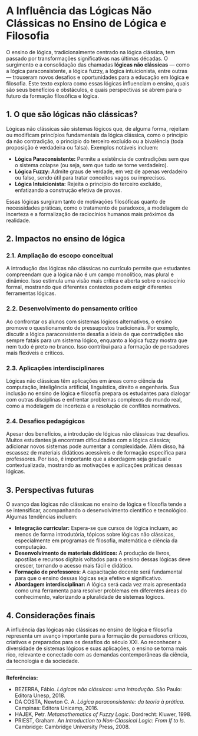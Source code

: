 # A Influência das Lógicas Não Clássicas no Ensino de Lógica e Filosofia

O ensino de lógica, tradicionalmente centrado na lógica clássica, tem passado por transformações significativas nas últimas décadas. O surgimento e a consolidação das chamadas **lógicas não clássicas** — como a lógica paraconsistente, a lógica fuzzy, a lógica intuicionista, entre outras — trouxeram novos desafios e oportunidades para a educação em lógica e filosofia. Este texto explora como essas lógicas influenciam o ensino, quais são seus benefícios e obstáculos, e quais perspectivas se abrem para o futuro da formação filosófica e lógica.

## 1. O que são lógicas não clássicas?

Lógicas não clássicas são sistemas lógicos que, de alguma forma, rejeitam ou modificam princípios fundamentais da lógica clássica, como o princípio da não contradição, o princípio do terceiro excluído ou a bivalência (toda proposição é verdadeira ou falsa). Exemplos notáveis incluem:

- **Lógica Paraconsistente:** Permite a existência de contradições sem que o sistema colapse (ou seja, sem que tudo se torne verdadeiro).
- **Lógica Fuzzy:** Admite graus de verdade, em vez de apenas verdadeiro ou falso, sendo útil para tratar conceitos vagos ou imprecisos.
- **Lógica Intuicionista:** Rejeita o princípio do terceiro excluído, enfatizando a construção efetiva de provas.

Essas lógicas surgiram tanto de motivações filosóficas quanto de necessidades práticas, como o tratamento de paradoxos, a modelagem de incerteza e a formalização de raciocínios humanos mais próximos da realidade.

## 2. Impactos no ensino de lógica

### 2.1. Ampliação do escopo conceitual

A introdução das lógicas não clássicas no currículo permite que estudantes compreendam que a lógica não é um campo monolítico, mas plural e dinâmico. Isso estimula uma visão mais crítica e aberta sobre o raciocínio formal, mostrando que diferentes contextos podem exigir diferentes ferramentas lógicas.

### 2.2. Desenvolvimento do pensamento crítico

Ao confrontar os alunos com sistemas lógicos alternativos, o ensino promove o questionamento de pressupostos tradicionais. Por exemplo, discutir a lógica paraconsistente desafia a ideia de que contradições são sempre fatais para um sistema lógico, enquanto a lógica fuzzy mostra que nem tudo é preto no branco. Isso contribui para a formação de pensadores mais flexíveis e críticos.

### 2.3. Aplicações interdisciplinares

Lógicas não clássicas têm aplicações em áreas como ciência da computação, inteligência artificial, linguística, direito e engenharia. Sua inclusão no ensino de lógica e filosofia prepara os estudantes para dialogar com outras disciplinas e enfrentar problemas complexos do mundo real, como a modelagem de incerteza e a resolução de conflitos normativos.

### 2.4. Desafios pedagógicos

Apesar dos benefícios, a introdução de lógicas não clássicas traz desafios. Muitos estudantes já encontram dificuldades com a lógica clássica; adicionar novos sistemas pode aumentar a complexidade. Além disso, há escassez de materiais didáticos acessíveis e de formação específica para professores. Por isso, é importante que a abordagem seja gradual e contextualizada, mostrando as motivações e aplicações práticas dessas lógicas.

## 3. Perspectivas futuras

O avanço das lógicas não clássicas no ensino de lógica e filosofia tende a se intensificar, acompanhando o desenvolvimento científico e tecnológico. Algumas tendências incluem:

- **Integração curricular:** Espera-se que cursos de lógica incluam, ao menos de forma introdutória, tópicos sobre lógicas não clássicas, especialmente em programas de filosofia, matemática e ciência da computação.
- **Desenvolvimento de materiais didáticos:** A produção de livros, apostilas e recursos digitais voltados para o ensino dessas lógicas deve crescer, tornando o acesso mais fácil e didático.
- **Formação de professores:** A capacitação docente será fundamental para que o ensino dessas lógicas seja efetivo e significativo.
- **Abordagem interdisciplinar:** A lógica será cada vez mais apresentada como uma ferramenta para resolver problemas em diferentes áreas do conhecimento, valorizando a pluralidade de sistemas lógicos.

## 4. Considerações finais

A influência das lógicas não clássicas no ensino de lógica e filosofia representa um avanço importante para a formação de pensadores críticos, criativos e preparados para os desafios do século XXI. Ao reconhecer a diversidade de sistemas lógicos e suas aplicações, o ensino se torna mais rico, relevante e conectado com as demandas contemporâneas da ciência, da tecnologia e da sociedade.

---

**Referências:**

- BEZERRA, Fábio. *Lógicas não clássicas: uma introdução*. São Paulo: Editora Unesp, 2018.
- DA COSTA, Newton C. A. *Lógica paraconsistente: da teoria à prática*. Campinas: Editora Unicamp, 2016.
- HAJEK, Petr. *Metamathematics of Fuzzy Logic*. Dordrecht: Kluwer, 1998.
- PRIEST, Graham. *An Introduction to Non-Classical Logic: From If to Is*. Cambridge: Cambridge University Press, 2008.